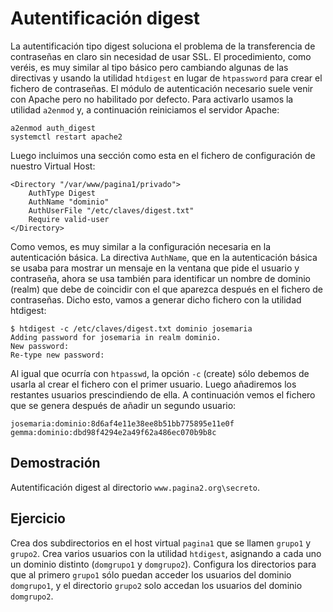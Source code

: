 # Autentificación digest

La autentificación tipo digest soluciona el problema de la transferencia de contraseñas en claro sin necesidad de usar SSL.  El procedimiento, como veréis, es muy similar al tipo básico pero cambiando algunas de las directivas y usando la utilidad `htdigest` en lugar de `htpassword` para crear el fichero de contraseñas. El módulo de autenticación necesario suele venir con Apache pero no habilitado por defecto. Para activarlo usamos la utilidad `a2enmod` y, a continuación reiniciamos el servidor Apache:

    a2enmod auth_digest
    systemctl restart apache2 

Luego incluimos una sección como esta en el fichero de configuración de nuestro Virtual Host:

	<Directory "/var/www/pagina1/privado">
		AuthType Digest
		AuthName "dominio"
		AuthUserFile "/etc/claves/digest.txt"
		Require valid-user
	</Directory>

Como vemos, es muy similar a la configuración necesaria en la autenticación básica. La directiva `AuthName`, que en la autenticación básica se usaba para mostrar un mensaje en la ventana que pide el usuario y contraseña, ahora se usa también para identificar un nombre de dominio (realm) que debe de coincidir con el que aparezca después en el fichero de contraseñas. Dicho esto, vamos a generar dicho fichero con la utilidad htdigest:

    $ htdigest -c /etc/claves/digest.txt dominio josemaria
    Adding password for josemaria in realm dominio.
    New password:
    Re-type new password:

Al igual que ocurría con `htpasswd`, la opción `-c` (create) sólo debemos de usarla al crear el fichero con el primer usuario. Luego añadiremos los restantes usuarios prescindiendo de ella. A continuación vemos el fichero que se genera después de añadir un segundo usuario:

    josemaria:dominio:8d6af4e11e38ee8b51bb775895e11e0f
    gemma:dominio:dbd98f4294e2a49f62a486ec070b9b8c

## Demostración

Autentificación digest al directorio `www.pagina2.org\secreto`.

## Ejercicio

Crea dos subdirectorios en el host virtual `pagina1` que se llamen `grupo1` y `grupo2`. Crea varios usuarios con la utilidad `htdigest`, asignando a cada uno un dominio distinto (`domgrupo1` y `domgrupo2`). Configura los directorios para que al primero `grupo1` sólo puedan acceder los usuarios del dominio `domgrupo1`, y el directorio `grupo2` solo accedan los usuarios del dominio `domgrupo2`.